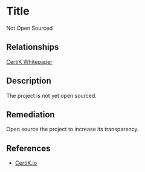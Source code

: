 # Title 
Not Open Sourced

## Relationships 
[CertiK Whitepaper](https://certik.foundation/whitepaper)

## Description 
The project is not yet open sourced.

## Remediation
Open source the project to increase its transparency.

## References 
* [CertiK.io](https://certik.io)
